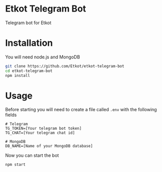 # Etkot Telegram Bot
Telegram bot for Etkot

# Installation
You will need node.js and MongoDB

```sh
git clone https://github.com/Etkot/etkot-telegram-bot
cd etkot-telegram-bot
npm install
```

# Usage
Before starting you will need to create a file called `.env` with the following fields

```
# Telegram
TG_TOKEN=[Your telegram bot token]
TG_CHAT=[Your telegram chat id]

# MongoDB
DB_NAME=[Name of your MongoDB database]
```

Now you can start the bot
```sh
npm start
```
